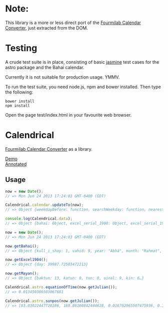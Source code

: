 # Note:

This library is a more or less direct port of the [Fourmilab Calendar Converter](http://www.fourmilab.ch/documents/calendar/), just extracted from the DOM.

# Testing

A crude test suite is in place, consisting of basic [jasmine](http://jasmine.github.io/) test cases for the astro package and the Bahai calendar.

Currently it is not suitable for production usage. YMMV.

To run the test suite, you need node.js, npm and bower installed.
Then type the following:
```shell
bower install
npm install
```
Open the page test/index.html in your favourite web browser.


Calendrical
===========

[Fourmilab Calendar Converter](http://www.fourmilab.ch/documents/calendar/) as a library.

[Demo](http://dzucconi.github.com/calendrical/)  
[Annotated](http://dzucconi.github.com/calendrical/docs/calendrical.calendar.base.html)

Usage
-----

```javascript
now = new Date();
// => Mon Jun 24 2013 17:24:03 GMT-0400 (EDT)

Calendrical.calendar.updateTo(now);
// => Object {weekdayBefore: function, searchWeekday: function, nearestWeekday: function, nextWeekday: function, nextOrCurrentWeekday: function…}

console.log(Calendrical.data);
// => Object {bahai: Object, excel_serial_1900: Object, excel_serial_1904: Object, french: Object, gregorian: Object…}
```

```javascript
now = new Date();
// => Mon Jun 24 2013 17:24:03 GMT-0400 (EDT)

now.getBahai();
// => Object {kull_i_shay: 1, vahid: 9, year: "Abhá", month: "Rahmat", day: "Jalál"…}

now.getExcel1904();
// => Object {day: 39987.72503472213}

now.getMayan();
// => Object {baktun: 13, katun: 0, tun: 0, uinal: 9, kin: 6…}

Calendrical.astro.equationOfTime(now.getJulian());
// => 0.013450386503067681

Calendrical.astro.sunpos(now.getJulian());
// => [93.03022447720286, 169.86108842444628, 0.016702965507475936, 0.33014519687687366, 93.36036967407973, 170.19123362132316, 1.0164516012170814, 93.35802029179253, 93.66176291046486, 23.394838008347406, 93.65915335631958, 23.39307037447384]
```
